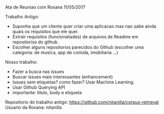 Ata de Reuniao com Roxana 11/05/2017

Trabalho Antigo:

* Suponha que um cliente quer criar uma aplicacao mas nao sabe ainda quais os requisitos que ele quer.
* Extrair requisitos (funcionaliades) de arquivos de Readme em repositorios do github.
* Escolher alguns repositorios parecidos do Github (escolher uma categoria: de musica, app de comida, imobiliaria ...)

Nosso trabalho:

* Fazer a busca nas issues
* Buscar issues mais interessantes (enhancement)
* Issues sem etiquetas? como fazer? Usar Machine Learning.
* Usar Github Querying API
* importante: titulo, body e etiqueta

Repositorio do trabalho antigo: https://github.com/nitanilla/corpus-retrieval
Usuario da Roxana: nitanilla


